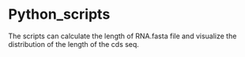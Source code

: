 # Python_scripts

The scripts can calculate the length of RNA.fasta file and visualize the distribution of the length of the cds seq.
